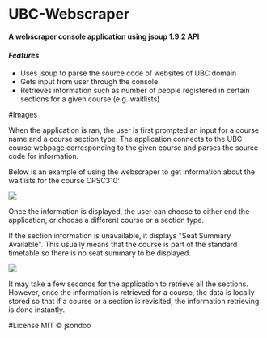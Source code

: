 # UBC-Webscraper
<strong>A webscraper console application using jsoup 1.9.2 API</strong>

<h4><i>Features</i></h4>
<ul>
    <li>Uses jsoup to parse the source code of websites of UBC domain</li>
    <li>Gets input from user through the console</li>
    <li>Retrieves information such as number of people registered in certain sections for a given course (e.g. waitlists)</li>
</ul>

#Images


When the application is ran, the user is first prompted an input for a course name and a course section type. The application connects to the UBC course webpage corresponding to the given course and parses the source code for information. 

Below is an example of using the webscraper to get information about the waitlists for the course CPSC310:

![](https://cloud.githubusercontent.com/assets/21695878/18620699/78c57ede-7dcc-11e6-9ae1-1a695b6cc119.JPG)

Once the information is displayed, the user can choose to either end the application, or choose a different course or a section type.

If the section information is unavailable, it displays "Seat Summary Available". This usually means that the course is part of the standard timetable so there is no seat summary to be displayed.

![](https://cloud.githubusercontent.com/assets/21695878/18620700/7b76c598-7dcc-11e6-8168-4ed7be8154a0.JPG)


It may take a few seconds for the application to retrieve all the sections. However, once the information is retrieved for a course, the data is locally stored so that if a course or a section is revisited, the information retrieving is done instantly. 

#License
MIT © jsondoo
